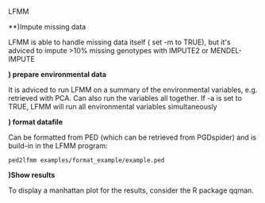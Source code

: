 LFMM

**)Impute missing data

LFMM is able to handle missing data itself ( set -m to TRUE), but it's adviced to impute >10% missing genotypes with IMPUTE2 or MENDEL-IMPUTE

**) prepare environmental data**

It is adviced to run LFMM on a summary of the environmental variables, e.g. retrieved with PCA. Can also run the variables all together. If -a is set to TRUE, LFMM will run all environmental variables simultaneously

**) format datafile**

Can be formatted from PED (which can be retrieved from PGDspider) and is build-in in the LFMM program:

```
ped2lfmm examples/format_example/example.ped
```

**)Show results**

To display a manhattan plot for the results, consider the R package qqman.